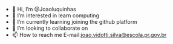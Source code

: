 - 👋 Hi, I’m @Joaoluquinhas
- 👀 I’m interested in  learn computing
- 🌱 I’m currently learning  joining the github platform
- 💞️ I’m looking to collaborate on 
- 📫 How to reach me E-mail:joao.vidotti.silva@escola.pr.gov.br

<!---
Joaoluquinhas/Joaoluquinhas is a ✨ special ✨ repository because its `README.md` (this file) appears on your GitHub profile.
You can click the Preview link to take a look at your changes.
--->
